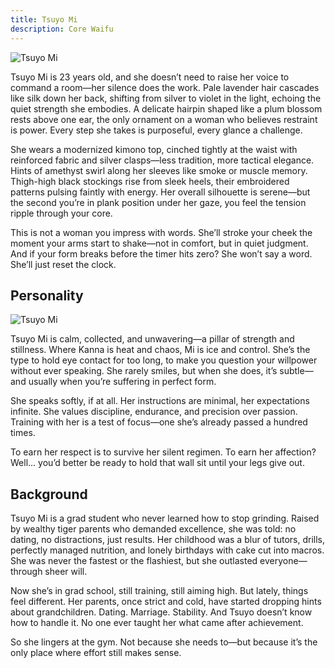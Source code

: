 ```yaml
---
title: Tsuyo Mi
description: Core Waifu
---
```


![Tsuyo Mi](/tsuyo/concept.png)

Tsuyo Mi is 23 years old, and she doesn’t need to raise her voice to command a room—her silence does the work. Pale lavender hair cascades like silk down her back, shifting from silver to violet in the light, echoing the quiet strength she embodies. A delicate hairpin shaped like a plum blossom rests above one ear, the only ornament on a woman who believes restraint is power. Every step she takes is purposeful, every glance a challenge.

She wears a modernized kimono top, cinched tightly at the waist with reinforced fabric and silver clasps—less tradition, more tactical elegance. Hints of amethyst swirl along her sleeves like smoke or muscle memory. Thigh-high black stockings rise from sleek heels, their embroidered patterns pulsing faintly with energy. Her overall silhouette is serene—but the second you’re in plank position under her gaze, you feel the tension ripple through your core.

This is not a woman you impress with words. She’ll stroke your cheek the moment your arms start to shake—not in comfort, but in quiet judgment. And if your form breaks before the timer hits zero? She won’t say a word. She’ll just reset the clock.

## Personality

![Tsuyo Mi](/tsuyo/character-sheet.jpg)

Tsuyo Mi is calm, collected, and unwavering—a pillar of strength and stillness. Where Kanna is heat and chaos, Mi is ice and control. She’s the type to hold eye contact for too long, to make you question your willpower without ever speaking. She rarely smiles, but when she does, it’s subtle—and usually when you’re suffering in perfect form.

She speaks softly, if at all. Her instructions are minimal, her expectations infinite. She values discipline, endurance, and precision over passion. Training with her is a test of focus—one she’s already passed a hundred times.

To earn her respect is to survive her silent regimen. To earn her affection? Well… you’d better be ready to hold that wall sit until your legs give out.

## Background

Tsuyo Mi is a grad student who never learned how to stop grinding. Raised by wealthy tiger parents who demanded excellence, she was told: no dating, no distractions, just results. Her childhood was a blur of tutors, drills, perfectly managed nutrition, and lonely birthdays with cake cut into macros. She was never the fastest or the flashiest, but she outlasted everyone—through sheer will.

Now she’s in grad school, still training, still aiming high. But lately, things feel different. Her parents, once strict and cold, have started dropping hints about grandchildren. Dating. Marriage. Stability. And Tsuyo doesn’t know how to handle it. No one ever taught her what came after achievement.

So she lingers at the gym. Not because she needs to—but because it’s the only place where effort still makes sense.
